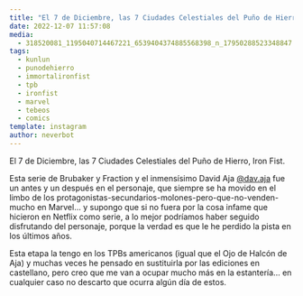 ```yaml
---
title: "El 7 de Diciembre, las 7 Ciudades Celestiales del Puño de Hierro, Iron Fist"
date: 2022-12-07 11:57:08
media: 
  - 318520081_1195040714467221_6539404374885568398_n_17950288523348847.jpg
tags: 
  - kunlun
  - punodehierro
  - immortalironfist
  - tpb
  - ironfist
  - marvel
  - tebeos
  - comics
template: instagram
author: neverbot
---
```


El 7 de Diciembre, las 7 Ciudades Celestiales del Puño de Hierro, Iron Fist.

Esta serie de Brubaker y Fraction y el inmensísimo David Aja [@dav.aja](https://instagram.com/dav.aja) fue un antes y un después en el personaje, que siempre se ha movido en el limbo de los protagonistas-secundarios-molones-pero-que-no-venden-mucho en Marvel... y supongo que si no fuera por la cosa infame que hicieron en Netflix como serie, a lo mejor podríamos haber seguido disfrutando del personaje, porque la verdad es que le he perdido la pista en los últimos años.

Esta etapa la tengo en los TPBs americanos (igual que el Ojo de Halcón de Aja) y muchas veces he pensado en sustituirla por las ediciones en castellano, pero creo que me van a ocupar mucho más en la estantería... en cualquier caso no descarto que ocurra algún día de estos.
